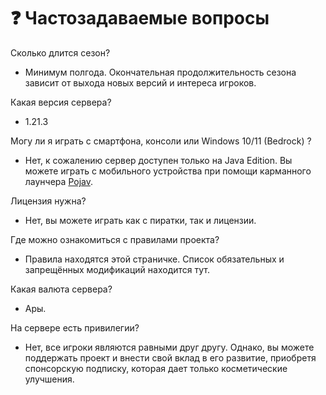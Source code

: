 # ❓ Частозадаваемые вопросы

Сколько длится сезон?
- Минимум полгода. Окончательная продолжительность сезона зависит от выхода новых версий и интереса игроков.

Какая версия сервера?
- 1.21.3

Могу ли я играть с смартфона, консоли или Windows 10/11 (Bedrock) ?
- Нет, к сожалению сервер доступен только на Java Edition. Вы можете играть с мобильного устройства при помощи карманного лаунчера [Pojav](https://play.google.com/store/apps/details?id=net.kdt.pojavlaunch).

Лицензия нужна?
- Нет, вы можете играть как с пиратки, так и лицензии.
  
Где можно ознакомиться с правилами проекта?
- Правила находятся этой страничке. Список обязательных и запрещённых модификаций находится тут.

Какая валюта сервера?
- Ары.

На сервере есть привилегии?
- Нет, все игроки являются равными друг другу. Однако, вы можете поддержать проект и внести свой вклад в его развитие, приобретя спонсорскую подписку, которая дает только косметические улучшения.
